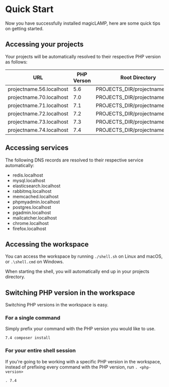 # Quick Start

Now you have successfully installed magicLAMP, here are some quick tips on getting started.

## Accessing your projects

Your projects will be automatically resolved to their respective PHP version as follows:

| URL                      | PHP Verson | Root Directory                  |
| ------------------------ | ---------- | ------------------------------- |
| projectname.56.localhost | 5.6        | PROJECTS_DIR/projectname/public |
| projectname.70.localhost | 7.0        | PROJECTS_DIR/projectname/public |
| projectname.71.localhost | 7.1        | PROJECTS_DIR/projectname/public |
| projectname.72.localhost | 7.2        | PROJECTS_DIR/projectname/public |
| projectname.73.localhost | 7.3        | PROJECTS_DIR/projectname/public |
| projectname.74.localhost | 7.4        | PROJECTS_DIR/projectname/public |

## Accessing services

The following DNS records are resolved to their respective service automatically:

- redis.localhost
- mysql.localhost
- elasticsearch.localhost
- rabbitmq.localhost
- memcached.localhost
- phpmyadmin.localhost
- postgres.localhost
- pgadmin.localhost
- mailcatcher.localhost
- chrome.localhost
- firefox.localhost

## Accessing the workspace

You can access the workspace by running `./shell.sh` on Linux and macOS, or `.\shell.cmd` on Windows.

When starting the shell, you will automatically end up in your projects directory.

## Switching PHP version in the workspace

Switching PHP versions in the workspace is easy.

### For a single command

Simply prefix your command with the PHP version you would like to use.

```
7.4 composer install
```

### For your entire shell session

If you're going to be working with a specific PHP version in the workspace, instead of
prefixing every command with the PHP version, run `. <php-version>`

```
. 7.4
```
